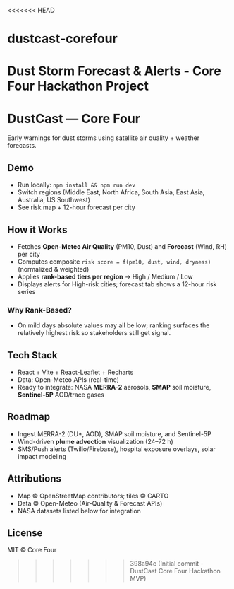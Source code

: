 <<<<<<< HEAD
# dustcast-corefour
Dust Storm Forecast &amp; Alerts - Core Four Hackathon Project
=======
# DustCast — Core Four

Early warnings for dust storms using satellite air quality + weather forecasts.

## Demo
- Run locally: `npm install && npm run dev`
- Switch regions (Middle East, North Africa, South Asia, East Asia, Australia, US Southwest)
- See risk map + 12-hour forecast per city

## How it Works
- Fetches **Open-Meteo Air Quality** (PM10, Dust) and **Forecast** (Wind, RH) per city
- Computes composite `risk score = f(pm10, dust, wind, dryness)` (normalized & weighted)
- Applies **rank-based tiers per region** → High / Medium / Low
- Displays alerts for High-risk cities; forecast tab shows a 12-hour risk series

### Why Rank-Based?
- On mild days absolute values may all be low; ranking surfaces the relatively highest risk so stakeholders still get signal.

## Tech Stack
- React + Vite + React-Leaflet + Recharts
- Data: Open-Meteo APIs (real-time)
- Ready to integrate: NASA **MERRA-2** aerosols, **SMAP** soil moisture, **Sentinel-5P** AOD/trace gases

## Roadmap
- Ingest MERRA-2 (DU*, AOD), SMAP soil moisture, and Sentinel-5P
- Wind-driven **plume advection** visualization (24–72 h)
- SMS/Push alerts (Twilio/Firebase), hospital exposure overlays, solar impact modeling

## Attributions
- Map © OpenStreetMap contributors; tiles © CARTO
- Data © Open-Meteo (Air-Quality & Forecast APIs)
- NASA datasets listed below for integration

## License
MIT © Core Four
>>>>>>> 398a94c (Initial commit - DustCast Core Four Hackathon MVP)

